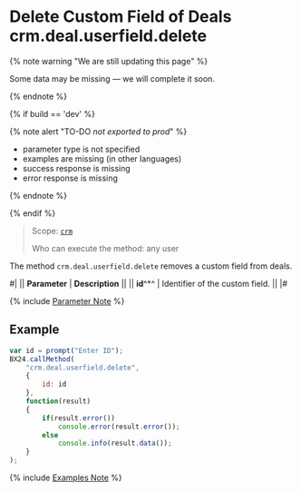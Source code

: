 # Delete Custom Field of Deals crm.deal.userfield.delete

{% note warning "We are still updating this page" %}

Some data may be missing — we will complete it soon.

{% endnote %}

{% if build == 'dev' %}

{% note alert "TO-DO _not exported to prod_" %}

- parameter type is not specified
- examples are missing (in other languages)
- success response is missing
- error response is missing

{% endnote %}

{% endif %}

> Scope: [`crm`](../../../scopes/permissions.md)
>
> Who can execute the method: any user

The method `crm.deal.userfield.delete` removes a custom field from deals.

#|
|| **Parameter** | **Description** ||
|| **id**^*^ | Identifier of the custom field. ||
|#

{% include [Parameter Note](../../../../_includes/required.md) %}

## Example

```js
var id = prompt("Enter ID");
BX24.callMethod(
    "crm.deal.userfield.delete",
    {
        id: id
    },
    function(result)
    {
        if(result.error())
            console.error(result.error());
        else
            console.info(result.data());
    }
);
```

{% include [Examples Note](../../../../_includes/examples.md) %}